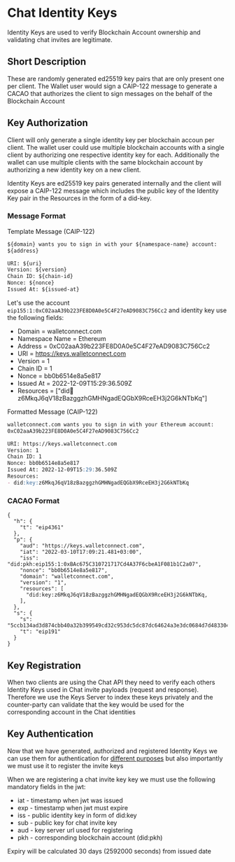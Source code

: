 # Chat Identity Keys

Identity Keys are used to verify Blockchain Account ownership and validating chat invites are legitimate.

## Short Description

These are randomly generated ed25519 key pairs that are only present one per client. The Wallet user would sign a CAIP-122 message to generate a CACAO that authorizes the client to sign messages on the behalf of the Blockchain Account

## Key Authorization

Client will only generate a single identity key per blockchain accoun per client. The wallet user could use multiple blockchain accounts with a single client by authorizing one respective identity key for each. Additionally the wallet can use multiple clients with the same blockchain account by authorizing a new identity key on a new client.

Identity Keys are ed25519 key pairs generated internally and the client will expose a CAIP-122 message which includes the public key of the Identity Key pair in the Resources in the form of a did-key.


### Message Format

Template Message (CAIP-122)

```md
${domain} wants you to sign in with your ${namespace-name} account:
${address}

URI: ${uri}
Version: ${version}
Chain ID: ${chain-id}
Nonce: ${nonce}
Issued At: ${issued-at}
```

Let's use the account `eip155:1:0xC02aaA39b223FE8D0A0e5C4F27eAD9083C756Cc2` and identity key  use the following fields:

* Domain = walletconnect.com
* Namespace Name = Ethereum
* Address = 0xC02aaA39b223FE8D0A0e5C4F27eAD9083C756Cc2
* URI = https://keys.walletconnect.com
* Version = 1
* Chain ID = 1
* Nonce = bb0b6514e8a5e817
* Issued At = 2022-12-09T15:29:36.509Z
* Resources = ["did:key:z6MkqJ6qV18zBazggzhGMHNgadEQGbX9RceEH3j2G6kNTbKq"]

Formatted Message (CAIP-122)

```md
walletconnect.com wants you to sign in with your Ethereum account:
0xC02aaA39b223FE8D0A0e5C4F27eAD9083C756Cc2

URI: https://keys.walletconnect.com
Version: 1
Chain ID: 1
Nonce: bb0b6514e8a5e817
Issued At: 2022-12-09T15:29:36.509Z
Resources:
- did:key:z6MkqJ6qV18zBazggzhGMHNgadEQGbX9RceEH3j2G6kNTbKq
```

### CACAO Format

```
{
  "h": {
    "t": "eip4361"
  },
  "p": {
    "aud": "https://keys.walletconnect.com",
    "iat": "2022-03-10T17:09:21.481+03:00",
    "iss": "did:pkh:eip155:1:0xBAc675C310721717Cd4A37F6cbeA1F081b1C2a07",
    "nonce": "bb0b6514e8a5e817",
    "domain": "walletconnect.com",
    "version": "1",
    "resources": [
      "did:key:z6MkqJ6qV18zBazggzhGMHNgadEQGbX9RceEH3j2G6kNTbKq,
    ],
  },
  "s": {
    "s": "5ccb134ad3d874cbb40a32b399549cd32c953dc5dc87dc64624a3e3dc0684d7d4833043dd7e9f4a6894853f8dc555f97bc7e3c7dd3fcc66409eb982bff3a44671b",
    "t": "eip191"
  }
}
```

## Key Registration

When two clients are using the Chat API they need to verify each others Identity Keys used in Chat invite payloads (request and response). Therefore we use the Keys Server to index these keys privately and the counter-party can validate that the key would be used for the corresponding account in the Chat identities

## Key Authentication

Now that we have generated, authorized and registered Identity Keys we can use them for authentication for [different purposes](./chat-authentication.md) but also importantly we must use it to register the invite keys

When we are registering a chat invite key key we must use the following mandatory fields in the jwt:

* iat - timestamp when jwt was issued 
* exp - timestamp when jwt must expire
* iss - public identity key in form of did:key
* sub - public key for chat invite key
* aud - key server url used for registering
* pkh - corresponding blockchain account (did:pkh)

Expiry will be calculated 30 days (2592000 seconds) from issued date

